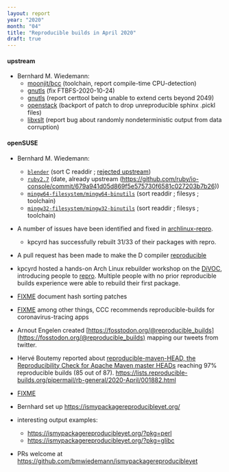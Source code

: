 ```yaml
---
layout: report
year: "2020"
month: "04"
title: "Reproducible builds in April 2020"
draft: true
---
```


<!--
Please prefer to just add links with unannotated (but cited)
commentary text is typically entirely rewritten before
publication to ensure a consistent voice.

It is not necessary to add resources mentioned on our mailing
list as the list archives are consulted when writing a draft.
-->

#### upstream

* Bernhard M. Wiedemann:
    * [moonjit/bcc](https://github.com/moonjit/moonjit/issues/110) (toolchain, report compile-time CPU-detection)
    * [gnutls](https://gitlab.com/gnutls/gnutls/-/merge_requests/1230) (fix FTBFS-2020-10-24)
    * [gnutls](https://gitlab.com/gnutls/gnutls/-/issues/971) (report certtool being unable to extend certs beyond 2049)
    * [openstack](https://review.opendev.org/#/c/717164) (backport of patch to drop unreproducible sphinx .pickl files)
    * [libxslt](https://gitlab.gnome.org/GNOME/libxslt/-/issues/37) (report bug about randomly nondeterministic output from data corruption)

#### openSUSE

* Bernhard M. Wiedemann:
    * [`blender`](https://build.opensuse.org/request/show/791039) (sort C readdir ; [rejected upstream](https://developer.blender.org/D5858))
    * [`ruby2.7`](https://build.opensuse.org/request/show/793752) (date, already upstream (https://github.com/ruby/io-console/commit/679a941d05d869f5e575730f6581c027203b7b26))
    * [`mingw64-filesystem/mingw64-binutils`](https://build.opensuse.org/request/show/795584) (sort readdir ; filesys ; toolchain)
    * [`mingw32-filesystem/mingw32-binutils`](https://build.opensuse.org/request/show/795715) (sort readdir ; filesys ; toolchain)

* A number of issues have been identified and fixed in [archlinux-repro](https://github.com/archlinux/archlinux-repro/).
    * kpcyrd has successfully rebuilt 31/33 of their packages with repro.

* A pull request has been made to make the D compiler [reproducible](https://github.com/dlang/dmd/pull/11035)

* kpcyrd hosted a hands-on Arch Linux rebuilder workshop on the [DiVOC](https://di.c3voc.de/), introducing people to [repro](https://github.com/archlinux/archlinux-repro/). Multiple people with no prior reproducible builds experience were able to rebuild their first package.

* [FIXME](https://github.com/bmwiedemann/theunreproduciblepackage/commit/53d4263b461b7b7f1239e34536eaf77e5c61b174) document hash sorting patches

* [FIXME](https://www.ccc.de/en/updates/2020/contact-tracing-requirements) among other things, CCC recommends reproducible-builds for coronavirus-tracing apps

* Arnout Engelen created [https://fosstodon.org/@reproducible_builds](https://fosstodon.org/@reproducible_builds) mapping our tweets from twitter.

* Hervé Boutemy reported about [reproducible-maven-HEAD, the Reproducibility Check for Apache Maven master HEADs](https://github.com/jvm-repo-rebuild/reproducible-maven-HEAD) reaching 97% reproducible builds (85 out of 87). https://lists.reproducible-builds.org/pipermail/rb-general/2020-April/001882.html

* [FIXME](https://gcc.gnu.org/bugzilla/show_bug.cgi?id=87972)

* Bernhard set up https://ismypackagereproducibleyet.org/
 * interesting output examples:
   * https://ismypackagereproducibleyet.org/?pkg=perl
   * https://ismypackagereproducibleyet.org/?pkg=glibc
 * PRs welcome at https://github.com/bmwiedemann/ismypackagereproducibleyet

